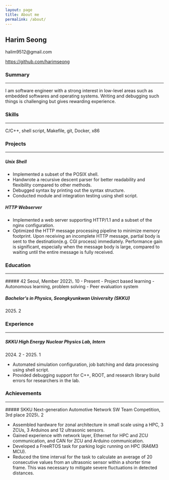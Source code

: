 ```yaml
---
layout: page
title: About me
permalink: /about/
---
```


## Harim Seong
<p>halim9512@gmail.com</p><p style="text-align: left"><a href="https://github.com/harimseong">https://github.com/harimseong</a></p>

### Summary
<hr style="border: none; border-bottom: 1px solid white;">
I am software engineer with a strong interest in low-level areas such as embedded softwares and operating systems. Writing and debugging such things is challenging but gives rewarding experience.

### Skills
<hr style="border: none; border-bottom: 1px solid white;">
C/C++, shell script, Makefile, git, Docker, x86 


### Projects
<hr style="border: none; border-bottom: 1px solid white;">

##### Unix Shell
- Implemented a subset of the POSIX shell.
- Handwrote a recursive descent parser for better readability and flexibility compared to other methods.
- Debugged syntax by printing out the syntax structure.
- Conducted module and integration testing using shell script.

##### HTTP Webserver
- Implemented a web server supporting HTTP/1.1 and a subset of the nginx configuration.
- Optimized the HTTP message processing pipeline to minimize memory footprint. Upon receiving an incomplete HTTP message, partial body is sent to the destination(e.g. CGI process) immediately. Performance gain is significant, especially when the message body is large, compared to waiting until the entire message is fully received.


### Education
<hr style="border: none; border-bottom: 1px solid white;">
##### 42 Seoul, Member
2022\. 10 - Present
- Project based learning
- Autonomous learning, problem solving
- Peer evaluation system


##### Bachelor's in Physics, Seongkyunkwan University (SKKU)
2025\. 2

### Experience
<hr style="border: none; border-bottom: 1px solid white;">

##### SKKU High Energy Nuclear Physics Lab, Intern
2024\. 2 - 2025. 1

- Automated simulation configuration, job batching and data processing using shell script.
- Provided debugging support for C++, ROOT, and research library build errors for researchers in the lab.


### Achievements
<hr style="border: none; border-bottom: 1px solid white;">
##### SKKU Next-generation Automotive Network SW Team Competition, 3rd place
2025\. 2

- Assembled hardware for zonal architecture in small scale using a HPC, 3 ZCUs, 3 Arduinos and 12 ultrasonic sensors.
- Gained experience with network layer, Ethernet for HPC and ZCU communication, and CAN for ZCU and Arduino communication.
- Developed a FreeRTOS task for parking logic running on HPC (RA6M3 MCU).
- Reduced the time interval for the task to calculate an average of 20 consecutive values from an ultrasonic sensor within a shorter time frame. This was necessary to mitigate severe fluctuations in detected distances.

